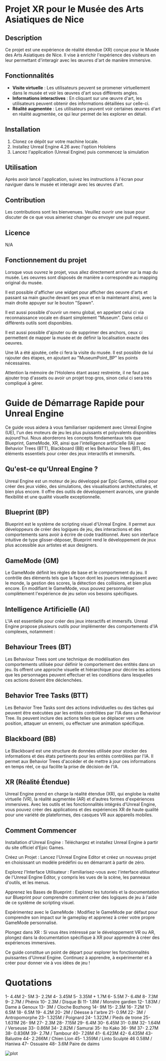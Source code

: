 # Projet XR pour le Musée des Arts Asiatiques de Nice

## Description

Ce projet est une expérience de réalité étendue (XR) conçue pour le Musée des Arts Asiatiques de Nice. Il vise à enrichir l'expérience des visiteurs en leur permettant d'interagir avec les œuvres d'art de manière immersive.

## Fonctionnalités

- **Visite virtuelle** : Les utilisateurs peuvent se promener virtuellement dans le musée et voir les œuvres d'art sous différents angles.
- **Informations interactives** : En cliquant sur une œuvre d'art, les utilisateurs peuvent obtenir des informations détaillées sur celle-ci.
- **Réalité augmentée** : Les utilisateurs peuvent voir certaines œuvres d'art en réalité augmentée, ce qui leur permet de les explorer en détail.

## Installation

1. Clonez ce dépôt sur votre machine locale.
2. Installez Unreal Engine 4.26 avec l'option Hololens
3. Lancez l'application (Unreal Engine) puis commencez la simulation

## Utilisation

Après avoir lancé l'application, suivez les instructions à l'écran pour naviguer dans le musée et interagir avec les œuvres d'art.

## Contribution

Les contributions sont les bienvenues. Veuillez ouvrir une issue pour discuter de ce que vous aimeriez changer ou envoyer une pull request.

## Licence
N/A


## Fonctionnement du projet

Lorsque vous ouvrez le projet, vous allez directement arriver sur la map du musée. Les oeuvres sont disposés de manière a correspondre au mapping original du musée. 

Il est possible d'afficher une widget pour afficher des oeuvre d'arts et passant sa main gauche devant ses yeux et en la maintenant ainsi, avec la main droite appuyer sur le bouton "Spawn".

Il est aussi possible d'ouvrir un menu global, en appelant celui ci via reconnaissance vocale en disant simplement "Museum".
Dans celui ci différents outils sont disponibles.

Il est aussi possible d'ajouter ou de supprimer des anchors, ceux ci permettent de mapper la musée et de définir la localisation exacte des oeuvres.

Une IA a été ajoutée, celle ci fera la visite du musée. Il est possible de lui rajouter des étapes, en ajoutant au "MuseumPoint_BP" les points nécessaires.

Attention la mémoire de l'Hololens étant assez restreinte, il ne faut pas ajouter trop d'assets ou avoir un projet trop gros, sinon celui ci sera très compliqué à gérer.



# Guide de Démarrage Rapide pour Unreal Engine

Ce guide vous aidera à vous familiariser rapidement avec Unreal Engine (UE), l'un des moteurs de jeu les plus puissants et polyvalents disponibles aujourd'hui. Nous aborderons les concepts fondamentaux tels que Blueprint, GameMode, XR, ainsi que l'intelligence artificielle (IA) avec Behavior Trees (BTT), Blackboard (BB) et les Behaviour Trees (BT), des éléments essentiels pour créer des jeux interactifs et immersifs.

## Qu'est-ce qu'Unreal Engine ?

Unreal Engine est un moteur de jeu développé par Epic Games, utilisé pour créer des jeux vidéo, des simulations, des visualisations architecturales, et bien plus encore. Il offre des outils de développement avancés, une grande flexibilité et une qualité visuelle exceptionnelle.

## Blueprint (BP)

Blueprint est le système de scripting visuel d'Unreal Engine. Il permet aux développeurs de créer des logiques de jeu, des interactions et des comportements sans avoir à écrire de code traditionnel. Avec son interface intuitive de type glisser-déposer, Blueprint rend le développement de jeux plus accessible aux artistes et aux designers.

## GameMode (GM)

Le GameMode définit les règles de base et le comportement du jeu. Il contrôle des éléments tels que la façon dont les joueurs interagissent avec le monde, la gestion des scores, la détection des collisions, et bien plus encore. En modifiant le GameMode, vous pouvez personnaliser complètement l'expérience de jeu selon vos besoins spécifiques.

## Intelligence Artificielle (AI)

L'IA est essentielle pour créer des jeux interactifs et immersifs. Unreal Engine propose plusieurs outils pour implémenter des comportements d'IA complexes, notamment :

## Behaviour Trees (BT)

Les Behaviour Trees sont une technique de modélisation des comportements utilisée pour définir le comportement des entités dans un jeu. Ils offrent une approche visuelle et hiérarchique pour décrire les actions que les personnages peuvent effectuer et les conditions dans lesquelles ces actions doivent être déclenchées.

## Behavior Tree Tasks (BTT)

Les Behavior Tree Tasks sont des actions individuelles ou des tâches qui peuvent être exécutées par les entités contrôlées par l'IA dans un Behaviour Tree. Ils peuvent inclure des actions telles que se déplacer vers une position, attaquer un ennemi, ou effectuer une animation spécifique.

## Blackboard (BB)

Le Blackboard est une structure de données utilisée pour stocker des informations et des états pertinents pour les entités contrôlées par l'IA. Il permet aux Behavior Trees d'accéder et de mettre à jour ces informations en temps réel, ce qui facilite la prise de décision de l'IA.

## XR (Réalité Étendue)

Unreal Engine prend en charge la réalité étendue (XR), qui englobe la réalité virtuelle (VR), la réalité augmentée (AR) et d'autres formes d'expériences immersives. Avec les outils et les fonctionnalités intégrés d'Unreal Engine, vous pouvez créer des applications et des expériences XR de haute qualité pour une variété de plateformes, des casques VR aux appareils mobiles.

## Comment Commencer

Installation d'Unreal Engine : Téléchargez et installez Unreal Engine à partir du site officiel d'Epic Games.

Créez un Projet : Lancez l'Unreal Engine Editor et créez un nouveau projet en choisissant un modèle prédéfini ou en démarrant à partir de zéro.

Explorez l'Interface Utilisateur : Familiarisez-vous avec l'interface utilisateur de l'Unreal Engine Editor, y compris les vues de la scène, les panneaux d'outils, et les menus.

Apprenez les Bases de Blueprint : Explorez les tutoriels et la documentation sur Blueprint pour comprendre comment créer des logiques de jeu à l'aide de ce système de scripting visuel.

Expérimentez avec le GameMode : Modifiez le GameMode par défaut pour comprendre son impact sur le gameplay et apprenez à créer votre propre GameMode personnalisé.

Plongez dans XR : Si vous êtes intéressé par le développement VR ou AR, plongez dans la documentation spécifique à XR pour apprendre à créer des expériences immersives.

Ce guide constitue un point de départ pour explorer les fonctionnalités puissantes d'Unreal Engine. Continuez à apprendre, à expérimenter et à créer pour donner vie à vos idées de jeu !

# Quotations

1- 4.4M
2- 5M
3- 2.2M
4- 3.45M
5- 3.35M + 1.7M
6- 5.5M
7- 6.4M
8- 7.3M
9- 2.7M / Phénix
10- 2.3M / Disque Bi
11- 1.8M / Monstre gardien
12- 1.83M / Dame à Genoux
13- 3M / Cloche Bozhong
14- 9M
15- 2.3M
16- 7.2M
17- 6.5M
18- 6.5M
19- 4.2M
20- 2M / Déesse à l'arbre
21- 0.9M
22- 3M / Antropomorphe
23- 1.325M / Poignard
24- 1.322M / Pieds de trone
25- 1.631M
26- 9M
27- 2.3M
28- 7.15M
29- 6.4M
30- 6.45M
31- 0.8M
32- 1.64M / Verseuse
33- 0.86M
34- 2.82M / Samurai
35- Ito Kako
36- 9M
37- 2.27M
38- 0.836M
39- 2.7M / Tambour
40- 7.28M
41- 6.423M
42- 6.435M
43- Balustre
44- 2.266M / Chien Lion
45- 1.359M / Linto Sculpté
46 0.58M / Haniwa
47- Ossuaire
48- 3.6M Paire de daims

![plot](./Plan_museum.jpg)